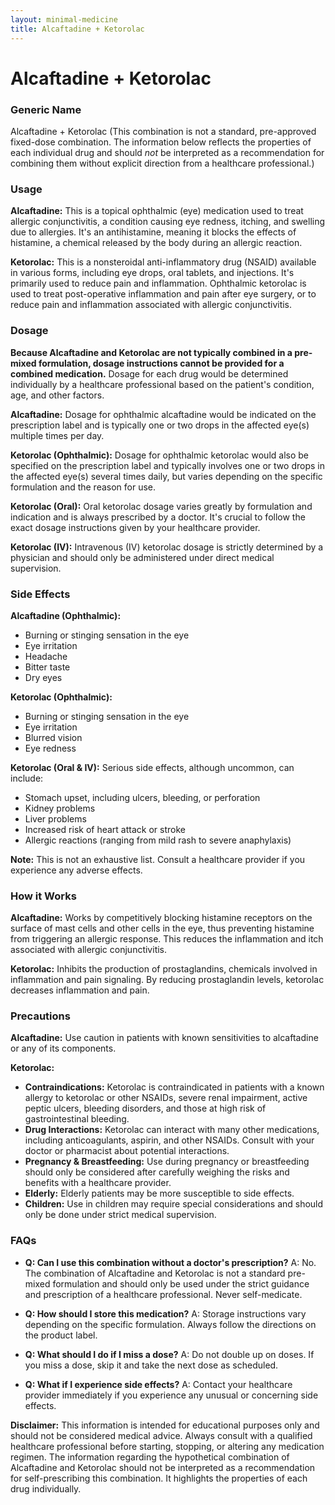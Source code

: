 ```yaml
---
layout: minimal-medicine
title: Alcaftadine + Ketorolac
---
```


# Alcaftadine + Ketorolac
### Generic Name
Alcaftadine + Ketorolac (This combination is not a standard, pre-approved fixed-dose combination.  The information below reflects the properties of each individual drug and should *not* be interpreted as a recommendation for combining them without explicit direction from a healthcare professional.)

### Usage

**Alcaftadine:** This is a topical ophthalmic (eye) medication used to treat allergic conjunctivitis, a condition causing eye redness, itching, and swelling due to allergies.  It's an antihistamine, meaning it blocks the effects of histamine, a chemical released by the body during an allergic reaction.

**Ketorolac:** This is a nonsteroidal anti-inflammatory drug (NSAID) available in various forms, including eye drops, oral tablets, and injections.  It's primarily used to reduce pain and inflammation.  Ophthalmic ketorolac is used to treat post-operative inflammation and pain after eye surgery, or to reduce pain and inflammation associated with allergic conjunctivitis.


### Dosage

**Because Alcaftadine and Ketorolac are not typically combined in a pre-mixed formulation, dosage instructions cannot be provided for a combined medication.**  Dosage for each drug would be determined individually by a healthcare professional based on the patient's condition, age, and other factors.  

**Alcaftadine:** Dosage for ophthalmic alcaftadine would be indicated on the prescription label and is typically one or two drops in the affected eye(s) multiple times per day.

**Ketorolac (Ophthalmic):** Dosage for ophthalmic ketorolac would also be specified on the prescription label and typically involves one or two drops in the affected eye(s) several times daily, but varies depending on the specific formulation and the reason for use.


**Ketorolac (Oral):** Oral ketorolac dosage varies greatly by formulation and indication and is always prescribed by a doctor. It's crucial to follow the exact dosage instructions given by your healthcare provider.

**Ketorolac (IV):** Intravenous (IV) ketorolac dosage is strictly determined by a physician and should only be administered under direct medical supervision.


### Side Effects

**Alcaftadine (Ophthalmic):**

* Burning or stinging sensation in the eye
* Eye irritation
* Headache
* Bitter taste
* Dry eyes


**Ketorolac (Ophthalmic):**

* Burning or stinging sensation in the eye
* Eye irritation
* Blurred vision
* Eye redness


**Ketorolac (Oral & IV):**  Serious side effects, although uncommon, can include:

* Stomach upset, including ulcers, bleeding, or perforation
* Kidney problems
* Liver problems
* Increased risk of heart attack or stroke
* Allergic reactions (ranging from mild rash to severe anaphylaxis)


**Note:** This is not an exhaustive list.  Consult a healthcare provider if you experience any adverse effects.


### How it Works

**Alcaftadine:**  Works by competitively blocking histamine receptors on the surface of mast cells and other cells in the eye, thus preventing histamine from triggering an allergic response. This reduces the inflammation and itch associated with allergic conjunctivitis.


**Ketorolac:**  Inhibits the production of prostaglandins, chemicals involved in inflammation and pain signaling. By reducing prostaglandin levels, ketorolac decreases inflammation and pain.


### Precautions

**Alcaftadine:**  Use caution in patients with known sensitivities to alcaftadine or any of its components.


**Ketorolac:**

* **Contraindications:** Ketorolac is contraindicated in patients with a known allergy to ketorolac or other NSAIDs, severe renal impairment, active peptic ulcers, bleeding disorders, and those at high risk of gastrointestinal bleeding.
* **Drug Interactions:** Ketorolac can interact with many other medications, including anticoagulants, aspirin, and other NSAIDs.  Consult with your doctor or pharmacist about potential interactions.
* **Pregnancy & Breastfeeding:** Use during pregnancy or breastfeeding should only be considered after carefully weighing the risks and benefits with a healthcare provider.
* **Elderly:** Elderly patients may be more susceptible to side effects.
* **Children:** Use in children may require special considerations and should only be done under strict medical supervision.


### FAQs

* **Q: Can I use this combination without a doctor's prescription?**  A: No.  The combination of Alcaftadine and Ketorolac is not a standard pre-mixed formulation and should only be used under the strict guidance and prescription of a healthcare professional.  Never self-medicate.

* **Q: How should I store this medication?** A: Storage instructions vary depending on the specific formulation.  Always follow the directions on the product label.

* **Q: What should I do if I miss a dose?** A:  Do not double up on doses.  If you miss a dose, skip it and take the next dose as scheduled.

* **Q: What if I experience side effects?** A: Contact your healthcare provider immediately if you experience any unusual or concerning side effects.


**Disclaimer:** This information is intended for educational purposes only and should not be considered medical advice.  Always consult with a qualified healthcare professional before starting, stopping, or altering any medication regimen.  The information regarding the hypothetical combination of Alcaftadine and Ketorolac should not be interpreted as a recommendation for self-prescribing this combination.  It highlights the properties of each drug individually.
